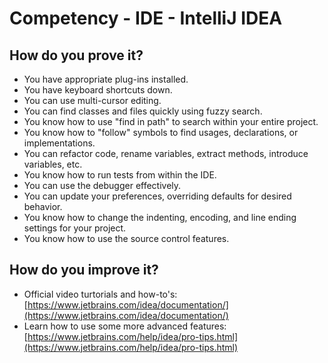 # Competency - IDE - IntelliJ IDEA

## How do you prove it?

* You have appropriate plug-ins installed.
* You have keyboard shortcuts down.
* You can use multi-cursor editing.
* You can find classes and files quickly using fuzzy search.
* You know how to use "find in path" to search within your entire project.
* You know how to "follow" symbols to find usages, declarations, or implementations.
* You can refactor code, rename variables, extract methods, introduce variables, etc.
* You know how to run tests from within the IDE.
* You can use the debugger effectively.
* You can update your preferences, overriding defaults for desired behavior.
* You know how to change the indenting, encoding, and line ending settings for your project.
* You know how to use the source control features.

## How do you improve it?

* Official video turtorials and how-to's: [https://www.jetbrains.com/idea/documentation/](https://www.jetbrains.com/idea/documentation/)
* Learn how to use some more advanced features: [https://www.jetbrains.com/help/idea/pro-tips.html](https://www.jetbrains.com/help/idea/pro-tips.html)
